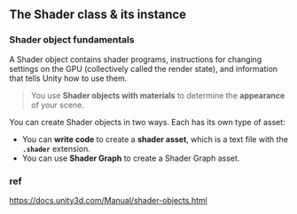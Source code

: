 ## The Shader class & its instance


### Shader object fundamentals

A Shader object contains shader programs, instructions for changing settings on the GPU (collectively called the render state), and information that tells Unity how to use them.

> You use **Shader objects with materials** to determine the **appearance** of your scene.

You can create Shader objects in two ways. Each has its own type of asset:
- You can **write code** to create a **shader asset**, which is a text file with the **`.shader`** extension.
- You can use **Shader Graph** to create a Shader Graph asset.




### ref
https://docs.unity3d.com/Manual/shader-objects.html


